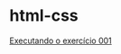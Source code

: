 # html-css
 
<a href="avsfreitas.github.io/html-css/exercicios-desafios/módulo-1/ex001">Executando o exercício 001</a>